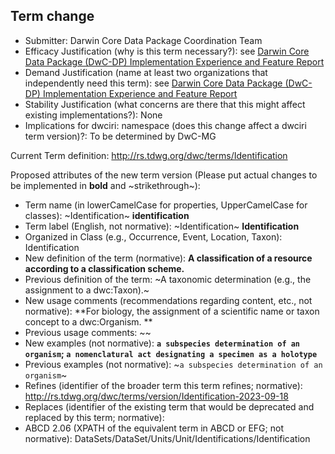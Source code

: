 ## Term change

* Submitter: Darwin Core Data Package Coordination Team
* Efficacy Justification (why is this term necessary?): see [Darwin Core Data Package (DwC-DP) Implementation Experience and Feature Report](https://gbif.github.io/dwc-dp/docs/dwc_dp_implementation_feature_reports.pdf)
* Demand Justification (name at least two organizations that independently need this term): see [Darwin Core Data Package (DwC-DP) Implementation Experience and Feature Report](https://gbif.github.io/dwc-dp/docs/dwc_dp_implementation_feature_reports.pdf)
* Stability Justification (what concerns are there that this might affect existing implementations?): None
* Implications for dwciri: namespace (does this change affect a dwciri term version)?: To be determined by DwC-MG

Current Term definition: http://rs.tdwg.org/dwc/terms/Identification

Proposed attributes of the new term version (Please put actual changes to be implemented in **bold** and ~strikethrough~):

* Term name (in lowerCamelCase for properties, UpperCamelCase for classes): ~Identification~ **identification**
* Term label (English, not normative): ~Identification~ **Identification**
* Organized in Class (e.g., Occurrence, Event, Location, Taxon): Identification
* New definition of the term (normative): **A classification of a resource according to a classification scheme.**
* Previous definition of the term: ~A taxonomic determination (e.g., the assignment to a dwc:Taxon).~
* New usage comments (recommendations regarding content, etc., not normative): **For biology, the assignment of a scientific name or taxon concept to a dwc:Organism. ** 
* Previous usage comments: ~~
* New examples (not normative): **`a subspecies determination of an organism`; `a nomenclatural act designating a specimen as a holotype`**
* Previous examples (not normative): ~`a subspecies determination of an organism`~
* Refines (identifier of the broader term this term refines; normative): http://rs.tdwg.org/dwc/terms/version/Identification-2023-09-18
* Replaces (identifier of the existing term that would be deprecated and replaced by this term; normative): 
* ABCD 2.06 (XPATH of the equivalent term in ABCD or EFG; not normative): DataSets/DataSet/Units/Unit/Identifications/Identification
